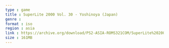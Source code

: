 ```yaml
---
type : game
title : SuperLite 2000 Vol. 30 - Yoshinoya (Japan)
genre : 
format : iso
region : asia
link : https://archive.org/download/PS2-ASIA-ROMS321COM/SuperLite%202000%20Vol.%2030%20-%20Yoshinoya%20%28Japan%29.7z
size : 161MB
---
```


